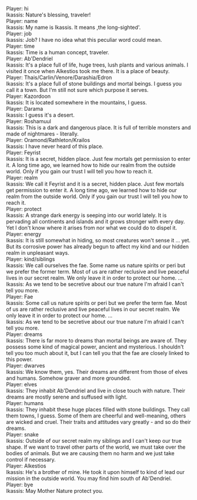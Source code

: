 Player: hi  
Ikassis: Nature's blessing, traveler!  
Player: name  
Ikassis: My name is Ikassis. It means ,the long-sighted'.  
Player: job  
Ikassis: Job? I have no idea what this peculiar word could mean.  
Player: time  
Ikassis: Time is a human concept, traveler.  
Player: Ab'Dendriel  
Ikassis: It's a place full of life, huge trees, lush plants and various animals. I visited it once when Alkestios took me there. It is a place of beauty.  
Player: Thais/Carlin/Venore/Darashia/Edron  
Ikassis: It's a place full of stone buildings and mortal beings. I guess you call it a town. But I'm still not sure which purpose it serves.  
Player: Kazordoon  
Ikassis: It is located somewhere in the mountains, I guess.  
Player: Darama  
Ikassis: I guess it's a desert.  
Player: Roshamuul  
Ikassis: This is a dark and dangerous place. It is full of terrible monsters and made of nightmares - literally.  
Player: Oramond/Rathleton/Krailos  
Ikassis: I have never heard of this place.  
Player: Feyrist  
Ikassis: It is a secret, hidden place. Just few mortals get permission to enter it. A long time ago, we learned how to hide our realm from the outside world. Only if you gain our trust I will tell you how to reach it.  
Player: realm  
Ikassis: We call it Feyrist and it is a secret, hidden place. Just few mortals get permission to enter it. A long time ago, we learned how to hide our realm from the outside world. Only if you gain our trust I will tell you how to reach it.  
Player: protect  
Ikassis: A strange dark energy is seeping into our world lately. It is pervading all continents and islands and it grows stronger with every day. Yet I don't know where it arises from nor what we could do to dispel it.  
Player: energy  
Ikassis: It is still somewhat in hiding, so most creatures won't sense it ... yet. But its corrosive power has already begun to affect my kind and our hidden realm in unpleasant ways.  
Player: kind/siblings  
Ikassis: We call ourselves the fae. Some name us nature spirits or peri but we prefer the former term. Most of us are rather reclusive and live peaceful lives in our secret realm. We only leave it in order to protect our home. ...  
Ikassis: As we tend to be secretive about our true nature I'm afraid I can't tell you more.  
Player: Fae  
Ikassis: Some call us nature spirits or peri but we prefer the term fae. Most of us are rather reclusive and live peaceful lives in our secret realm. We only leave it in order to protect our home. ...  
Ikassis: As we tend to be secretive about our true nature I'm afraid I can't tell you more.  
Player: dreams  
Ikassis: There is far more to dreams than mortal beings are aware of. They possess some kind of magical power, ancient and mysterious. I shouldn't tell you too much about it, but I can tell you that the fae are closely linked to this power.  
Player: dwarves  
Ikassis: We know them, yes. Their dreams are different from those of elves and humans. Somehow graver and more grounded.  
Player: elves  
Ikassis: They inhabit Ab'Dendriel and live in close touch with nature. Their dreams are mostly serene and suffused with light.  
Player: humans  
Ikassis: They inhabit these huge places filled with stone buildings. They call them towns, I guess. Some of them are cheerful and well-meaning, others are wicked and cruel. Their traits and attitudes vary greatly - and so do their dreams.  
Player: snake  
Ikassis: Outside of our secret realm my siblings and I can't keep our true shape. If we want to travel other parts of the world, we must take over the bodies of animals. But we are causing them no harm and we just take control if necessary.  
Player: Alkestios  
Ikassis: He's a brother of mine. He took it upon himself to kind of lead our mission in the outside world. You may find him south of Ab'Dendriel.  
Player: bye  
Ikassis: May Mother Nature protect you.  
